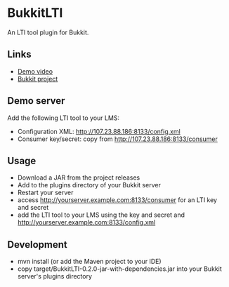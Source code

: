BukkitLTI
=========

An LTI tool plugin for Bukkit.

Links
-----
* [Demo video](https://www.youtube.com/watch?v=FLWm1OdaNrA&feature=youtu.be)
* [Bukkit project](http://dev.bukkit.org/bukkit-plugins/bukkitlti/)

Demo server
-----------

Add the following LTI tool to your LMS:

* Configuration XML: http://107.23.88.186:8133/config.xml
* Consumer key/secret: copy from http://107.23.88.186:8133/consumer

Usage
-----
* Download a JAR from the project releases
* Add to the plugins directory of your Bukkit server
* Restart your server
* access http://yourserver.example.com:8133/consumer for an LTI key and secret
* add the LTI tool to your LMS using the key and secret and http://yourserver.example.com:8133/config.xml

Development
------------
- mvn install (or add the Maven project to your IDE)
- copy target/BukkitLTI-0.2.0-jar-with-dependencies.jar into your Bukkit server's plugins directory
